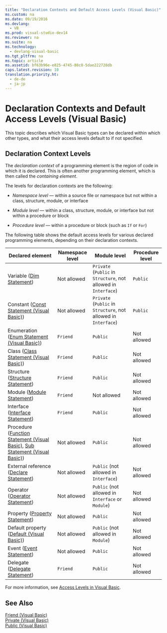```yaml
---
title: "Declaration Contexts and Default Access Levels (Visual Basic)"
ms.custom: na
ms.date: 09/19/2016
ms.devlang: 
  - VB
ms.prod: visual-studio-dev14
ms.reviewer: na
ms.suite: na
ms.technology: 
  - devlang-visual-basic
ms.tgt_pltfrm: na
ms.topic: article
ms.assetid: bf63b96e-e825-4745-88c8-5dae222728db
caps.latest.revision: 10
translation.priority.ht: 
  - de-de
  - ja-jp
---
```

# Declaration Contexts and Default Access Levels (Visual Basic)
This topic describes which Visual Basic types can be declared within which other types, and what their access levels default to if not specified.  
  
## Declaration Context Levels  
 The *declaration context* of a programming element is the region of code in which it is declared. This is often another programming element, which is then called the *containing element*.  
  
 The levels for declaration contexts are the following:  
  
-   *Namespace level* — within a source file or namespace but not within a class, structure, module, or interface  
  
-   *Module level* — within a class, structure, module, or interface but not within a procedure or block  
  
-   *Procedure level* — within a procedure or block (such as `If` or `For`)  
  
 The following table shows the default access levels for various declared programming elements, depending on their declaration contexts.  
  
|Declared element|Namespace level|Module level|Procedure level|  
|----------------------|---------------------|------------------|---------------------|  
|Variable ([Dim Statement](../Topic/Dim%20Statement%20\(Visual%20Basic\).md))|Not allowed|`Private` (`Public` in `Structure`, not allowed in `Interface`)|`Public`|  
|Constant ([Const Statement (Visual Basic)](../Topic/Const%20Statement%20\(Visual%20Basic\).md))|Not allowed|`Private` (`Public` in `Structure`, not allowed in `Interface`)|`Public`|  
|Enumeration ([Enum Statement (Visual Basic)](../Topic/Enum%20Statement%20\(Visual%20Basic\).md))|`Friend`|`Public`|Not allowed|  
|Class ([Class Statement (Visual Basic)](../Topic/Class%20Statement%20\(Visual%20Basic\).md))|`Friend`|`Public`|Not allowed|  
|Structure ([Structure Statement](../Topic/Structure%20Statement.md))|`Friend`|`Public`|Not allowed|  
|Module ([Module Statement](../Topic/Module%20Statement.md))|`Friend`|Not allowed|Not allowed|  
|Interface ([Interface Statement](../vs140/Interface-Statement--Visual-Basic-.md))|`Friend`|`Public`|Not allowed|  
|Procedure ([Function Statement (Visual Basic)](../Topic/Function%20Statement%20\(Visual%20Basic\).md), [Sub Statement (Visual Basic)](../Topic/Sub%20Statement%20\(Visual%20Basic\).md))|Not allowed|`Public`|Not allowed|  
|External reference ([Declare Statement](../Topic/Declare%20Statement.md))|Not allowed|`Public` (not allowed in `Interface`)|Not allowed|  
|Operator ([Operator Statement](../vs140/Operator-Statement.md))|Not allowed|`Public` (not allowed in `Interface` or `Module`)|Not allowed|  
|Property ([Property Statement](../vs140/Property-Statement.md))|Not allowed|`Public`|Not allowed|  
|Default property ([Default (Visual Basic)](../vs140/Default--Visual-Basic-.md))|Not allowed|`Public` (not allowed in `Module`)|Not allowed|  
|Event ([Event Statement](../vs140/Event-Statement.md))|Not allowed|`Public`|Not allowed|  
|Delegate ([Delegate Statement](../vs140/Delegate-Statement.md))|`Friend`|`Public`|Not allowed|  
  
 For more information, see [Access Levels in Visual Basic](../vs140/Access-Levels-in-Visual-Basic.md).  
  
## See Also  
 [Friend (Visual Basic)](../Topic/Friend%20\(Visual%20Basic\).md)   
 [Private (Visual Basic)](../vs140/Private--Visual-Basic-.md)   
 [Public (Visual Basic)](../vs140/Public--Visual-Basic-.md)